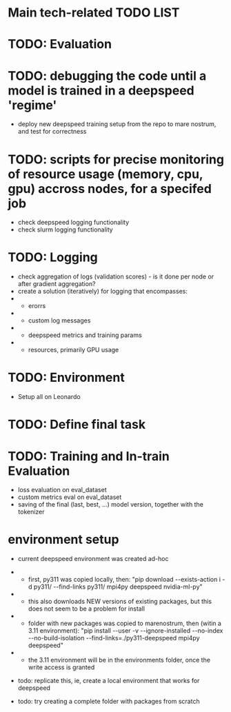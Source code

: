 # Main tech-related TODO LIST

# TODO: Evaluation

# TODO: debugging the code until a model is trained in a deepspeed 'regime'
- deploy new deepspeed training setup from the repo to mare nostrum, and test for correctness

# TODO: scripts for precise monitoring of resource usage (memory, cpu, gpu) accross nodes, for a specifed job
- check deepspeed logging functionality 
- check slurm logging functionality

# TODO: Logging
- check aggregation of logs (validation scores) - is it done per node or after gradient aggregation?
- create a solution (iteratively) for logging that encompasses: 
- - erorrs
- - custom log messages
- - deepspeed metrics and training params
- - resources, primarily GPU usage

# TODO: Environment
- Setup all on Leonardo

# TODO: Define final task

# TODO: Training and In-train Evaluation
- loss evaluation on eval_dataset
- custom metrics eval on eval_dataset
- saving of the final (last, best, ...) model version, together with the tokenizer

# environment setup
- current deepspeed environment was created ad-hoc
- - first, py311 was copied locally, then:
"pip download --exists-action i -d py311/ --find-links py311/ mpi4py deepspeed nvidia-ml-py"
- - this also downloads NEW versions of existing packages, but this does not seem to be a problem for install
- - folder with new packages was copied to marenostrum, then (witin a 3.11 environment): 
"pip install --user -v --ignore-installed --no-index --no-build-isolation --find-links=./py311-deepspeed mpi4py deepspeed"
- - the 3.11 environment will be in the environments folder, once the write access is granted

- todo: replicate this, ie, create a local environment that works for deepspeed
- todo: try creating a complete folder with packages from scratch
